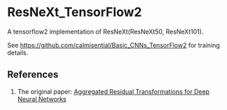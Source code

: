 # ResNeXt_TensorFlow2
A tensorflow2 implementation of ResNeXt(ResNeXt50, ResNeXt101).

See https://github.com/calmisential/Basic_CNNs_TensorFlow2 for training details.

## References
1. The original paper: [Aggregated Residual Transformations for Deep Neural Networks](https://arxiv.org/abs/1611.05431)
